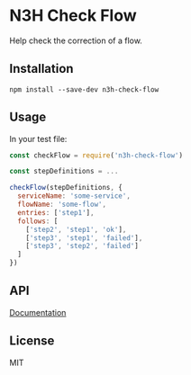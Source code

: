 # N3H Check Flow

Help check the correction of a flow.

## Installation

`npm install --save-dev n3h-check-flow`

## Usage

In your test file:

```javascript
const checkFlow = require('n3h-check-flow')

const stepDefinitions = ...

checkFlow(stepDefinitions, {
  serviceName: 'some-service',
  flowName: 'some-flow',
  entries: ['step1'],
  follows: [
    ['step2', 'step1', 'ok'],
    ['step3', 'step1', 'failed'],
    ['step3', 'step2', 'failed']
  ]
})
```

## API

[Documentation](./api.md)

## License

MIT